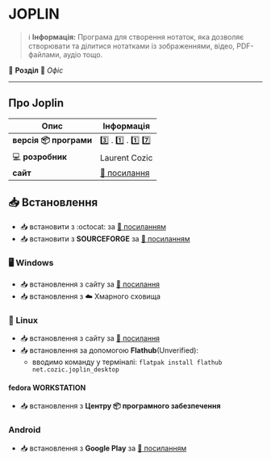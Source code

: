 # JOPLIN


> :information_source: **Інформація:** Програма для створення нотаток, яка дозволяє створювати та ділитися нотатками із зображеннями, відео, PDF-файлами, аудіо тощо.

:open_file_folder: **Розділ** :bookmark_tabs: *Офіс*

---

## Про Joplin

| Опис | Інформація |
| ---- | ---------- |
| **версія :package: програми** | :three: . :one: . :one: :seven: |
| :computer: **розробник** | Laurent Cozic |
| **сайт** | [:link: посилання](https://joplinapp.org/) |

## :inbox_tray: Встановлення

- :inbox_tray: встановити з :octocat: за [:link: посиланням](https://github.com/laurent22/joplin/releases)
- :inbox_tray: встановити з **SOURCEFORGE** за [:link: посиланням](https://sourceforge.net/projects/joplin.mirror/files/)

### :desktop_computer: Windows

- :inbox_tray: встановлення з сайту за [:link: посилання](https://joplinapp.org/help/install/)
- :inbox_tray: встановлення з :cloud: Хмарного сховища

### :penguin: Linux

- :inbox_tray: встановлення з сайту за [:link: посилання](https://joplinapp.org/help/install/)
- :inbox_tray: встановлення за допомогою **Flathub**(Unverified):
  - вводимо команду у терміналі: `flatpak install flathub net.cozic.joplin_desktop`

#### fedora WORKSTATION

- :inbox_tray: встановлення з **Центру :package: програмного забезпечення**

### Android

- :inbox_tray: встановлення з **Google Play** за [:link: посиланням](https://play.google.com/store/apps/details?id=net.cozic.joplin&hl=en_US)
